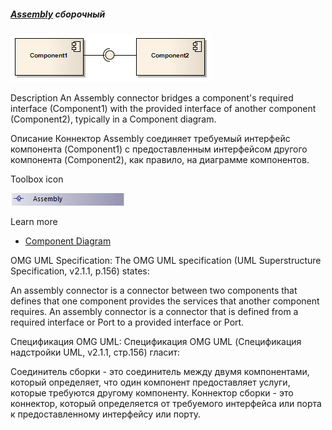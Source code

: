 ##### [Assembly](https://sparxsystems.com/enterprise_architect_user_guide/15.1/model_domains/assembly.html) сборочный

![](_src/d-assembly.png)

Description
An Assembly connector bridges a component's required interface (Component1) with the provided interface of another component (Component2), typically in a Component diagram.

Описание
Коннектор Assembly соединяет требуемый интерфейс компонента (Component1) с предоставленным интерфейсом другого компонента (Component2), как правило, на диаграмме компонентов.

Toolbox icon

![](_src/c-assembly.png)

Learn more
* [Component Diagram](https://sparxsystems.com/enterprise_architect_user_guide/15.1/model_domains/componentdiagram.html)

OMG UML Specification:
The OMG UML specification (UML Superstructure Specification, v2.1.1, p.156) states:

An assembly connector is a connector between two components that defines that one component provides the services that another component requires. An assembly connector is a connector that is defined from a required interface or Port to a provided interface or Port.

Спецификация OMG UML:
Спецификация OMG UML (Спецификация надстройки UML, v2.1.1, стр.156) гласит:

Соединитель сборки - это соединитель между двумя компонентами, который определяет, что один компонент предоставляет услуги, которые требуются другому компоненту. Коннектор сборки - это коннектор, который определяется от требуемого интерфейса или порта к предоставленному интерфейсу или порту.
